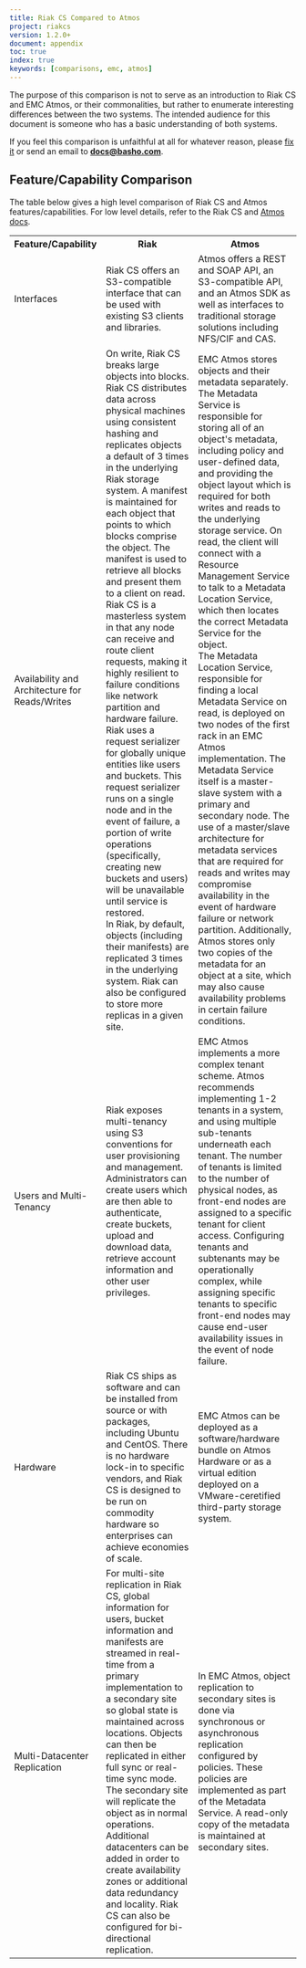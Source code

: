 ```yaml
---
title: Riak CS Compared to Atmos
project: riakcs
version: 1.2.0+
document: appendix
toc: true
index: true
keywords: [comparisons, emc, atmos]
---
```

The purpose of this comparison is not to serve as an introduction to Riak CS and EMC Atmos, or their commonalities, but rather to enumerate interesting differences between the two systems. The intended audience for this document is someone who has a basic understanding of both systems.

If you feel this comparison is unfaithful at all for whatever reason, please [fix it](https://github.com/basho/basho_docs/issues/new) or send an email to **docs@basho.com**.


## Feature/Capability Comparison

The table below gives a high level comparison of Riak CS and Atmos features/capabilities.  For low level details, refer to the Riak CS and [Atmos docs](https://community.emc.com/community/edn/atmos).

<table>
    <tr>
        <th WIDTH="15%">Feature/Capability</th>
        <th WIDTH="42%">Riak</th>
        <th WIDTH="43%">Atmos</th>
    </tr>
    <tr>
        <td>Interfaces</td>
        <td>Riak CS offers an S3-compatible interface that can be used with existing S3 clients and libraries. 
		</td>
        <td>Atmos offers a REST and SOAP API, an S3-compatible API, and an Atmos SDK as well as interfaces to traditional storage solutions including NFS/CIF and CAS.
		</td>
    </tr>
    <tr>
        <td>Availability and Architecture for Reads/Writes</td>
        <td>On write, Riak CS breaks large objects into blocks. Riak CS distributes data across physical machines using consistent hashing and replicates objects a default of 3 times in the underlying Riak storage system. A manifest is maintained for each object that points to which blocks comprise the object. The manifest is used to retrieve all blocks and present them to a client on read. <br />
        Riak CS is a masterless system in that any node can receive and route client requests, making it highly resilient to failure conditions like network partition and hardware failure. Riak uses a request serializer for globally unique entities like users and buckets. This request serializer runs on a single node and in the event of failure, a portion of write operations (specifically, creating new buckets and users) will be unavailable until service is restored.<br />
        In Riak, by default, objects (including their manifests) are replicated 3 times in the underlying system. Riak can also be configured to store more replicas in a given site.
	    </td>
        <td>EMC Atmos stores objects and their metadata separately. The Metadata Service is responsible for storing all of an object's metadata, including policy and user-defined data, and providing the object layout which is required for both writes and reads to the underlying storage service. On read, the client will connect with a Resource Management Service to talk to a Metadata Location Service, which then locates the correct Metadata Service for the object.<br />  
        The Metadata Location Service, responsible for finding a local Metadata Service on read, is deployed on two nodes of the first rack in an EMC Atmos implementation. The Metadata Service itself is a master-slave system with a primary and secondary node. The use of a master/slave architecture for metadata services that are required for reads and writes may compromise availability in the event of hardware failure or network partition. Additionally, Atmos stores only two copies of the metadata for an object at a site, which may also cause availability problems in certain failure conditions.
        </td>
    </tr>
    <tr>
        <td>Users and Multi-Tenancy</td>
        <td>Riak exposes multi-tenancy using S3 conventions for user provisioning and management. Administrators can create users which are then able to authenticate, create buckets, upload and download data, retrieve account information and other user privileges.
        </td>
        <td>EMC Atmos implements a more complex tenant scheme. Atmos recommends implementing 1-2 tenants in a system, and using multiple sub-tenants underneath each tenant. The number of tenants is limited to the number of physical nodes, as front-end nodes are assigned to a specific tenant for client access. Configuring tenants and subtenants may be operationally complex, while assigning specific tenants to specific front-end nodes may cause end-user availability issues in the event of node failure.
        </td>
    </tr>
    <tr>
        <td>Hardware</td>
        <td>Riak CS ships as software and can be installed from source or with packages, including Ubuntu and CentOS. There is no hardware lock-in to specific vendors, and Riak CS is designed to be run on commodity hardware so enterprises can achieve economies of scale.
        </td>
        <td>EMC Atmos can be deployed as a software/hardware bundle on Atmos Hardware or as a virtual edition deployed on a VMware-ceretified third-party storage system.
        </td>
    </tr>
	<tr>
        <td>Multi-Datacenter Replication</td>
        <td>For multi-site replication in Riak CS, global information for users, bucket information and manifests are streamed in real-time from a primary implementation to a secondary site so global state is maintained across locations. Objects can then be replicated in either full sync or real-time sync mode. The secondary site will replicate the object as in normal operations. Additional datacenters can be added in order to create availability zones or additional data redundancy and locality. Riak CS can also be configured for bi-directional replication. 
		</td>
        <td>In EMC Atmos, object replication to secondary sites is done via synchronous or asynchronous replication configured by policies. These policies are implemented as part of the Metadata Service. A read-only copy of the metadata is maintained at secondary sites.		
	 </td>
    </tr>
</table>
